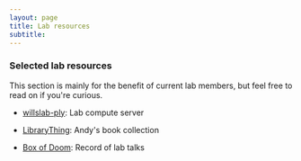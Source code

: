 ```yaml
---
layout: page
title: Lab resources
subtitle: 
---
```


### Selected lab resources

This section is mainly for the benefit of current lab members, but feel free to read on if you're curious.

- [willslab-ply](willslab-ply.md): Lab compute server

- [LibraryThing](https://www.librarything.com/catalog/AndyWills): Andy's book collection

- [Box of Doom](box-of-doom.md): Record of lab talks


